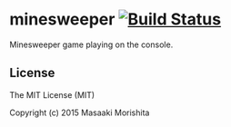 # minesweeper [![Build Status](https://travis-ci.org/morishitter/minesweeper.svg)](https://travis-ci.org/morishitter/minesweeper)

Minesweeper game playing on the console.

## License

The MIT License (MIT)

Copyright (c) 2015 Masaaki Morishita
